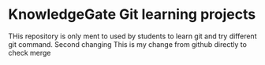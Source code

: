 # KnowledgeGate Git learning projects

THis repository is only ment to used by students to learn git and try different git command.
Second changing 
This is my change from github directly to check merge
